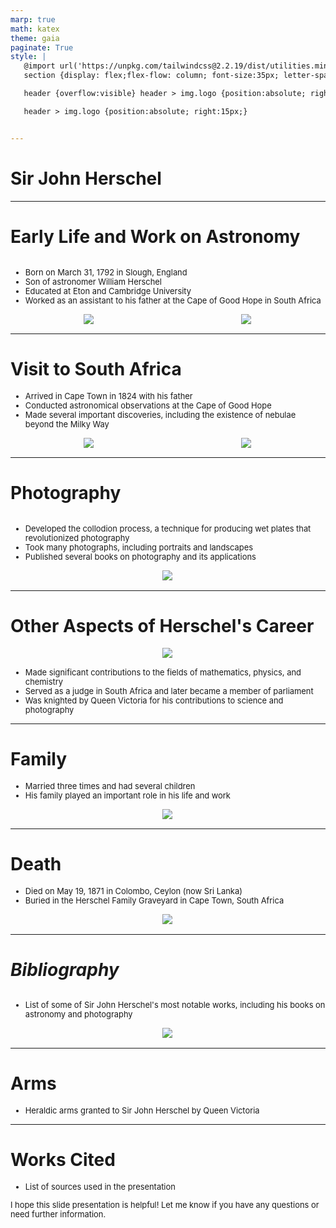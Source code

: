```yaml
---
marp: true
math: katex
theme: gaia
paginate: True
style: |
   @import url('https://unpkg.com/tailwindcss@2.2.19/dist/utilities.min.css');
   section {display: flex;flex-flow: column; font-size:35px; letter-spacing:1.4px;}

   header {overflow:visible} header > img.logo {position:absolute; right:15px;}

   header > img.logo {position:absolute; right:15px;}


---
```

<!-- backgroundImage: url('backgrounds/wwwatercolor (10).png') -->
<!-- _class: lead -->

 # Sir John Herschel

---
<style scoped>p,li {font-size:0.76em}</style>

 # Early Life and Work on Astronomy
<div style='flex:1 1 auto; min-height:0;' class="grid grid-cols-8 gap-4">
<div style='display:flex; flex-flow:column; min-height:0;' class="col-span-4">

- Born on March 31, 1792 in Slough, England
- Son of astronomer William Herschel
- Educated at Eton and Cambridge University
- Worked as an assistant to his father at the Cape of Good Hope in South Africa
</div>

<div style='display:flex; flex-flow:column; min-height:0;' class="col-span-4">

<div style="display: flex; flex: 1 1 auto; flex-flow: row; min-height: 0"><div style="display: flex; flex: 1 1 auto; justify-content: center;min-height:0;min-width:0; margin-bottom:0.1em;;margin-right:0.15em">
<img style='object-fit: contain; max-height:100%; max-width:100%; background-color: rgba(0,0,0,0);' src='https://upload.wikimedia.org/wikipedia/commons/thumb/c/ca/Lunar_Copernicus_crater_-_Herschel_1842.jpg/220px-Lunar_Copernicus_crater_-_Herschel_1842.jpg'/>
</div>
<div style="display: flex; flex: 1 1 auto; justify-content: center;min-height:0;min-width:0; margin-bottom:0.1em;;margin-right:0.15em">
<img style='object-fit: contain; max-height:100%; max-width:100%; background-color: rgba(0,0,0,0);' src='https://upload.wikimedia.org/wikipedia/commons/thumb/7/74/John_Herschel00.jpg/220px-John_Herschel00.jpg'/>
</div>
</div>

</div>

</div>


---
<style scoped>p,li {font-size:0.80em}</style>

 # Visit to South Africa
- Arrived in Cape Town in 1824 with his father
- Conducted astronomical observations at the Cape of Good Hope
- Made several important discoveries, including the existence of nebulae beyond the Milky Way
<div style="display: flex; flex: 1 1 auto; flex-flow: row; min-height: 0"><div style="display: flex; flex: 1 1 auto; justify-content: center;min-height:0;min-width:0; margin-bottom:0.1em;;margin-right:0.15em">
<img style='object-fit: contain; max-height:100%; max-width:100%; background-color: rgba(0,0,0,0);' src='https://upload.wikimedia.org/wikipedia/commons/thumb/6/6a/Disa_cornuta00.jpg/220px-Disa_cornuta00.jpg'/>
</div>
<div style="display: flex; flex: 1 1 auto; justify-content: center;min-height:0;min-width:0; margin-bottom:0.1em;;margin-right:0.15em">
<img style='object-fit: contain; max-height:100%; max-width:100%; background-color: rgba(0,0,0,0);' src='https://upload.wikimedia.org/wikipedia/commons/thumb/6/62/John_Herschel_1846_%28cropped%29.png/220px-John_Herschel_1846_%28cropped%29.png'/>
</div>
</div>


---
<style scoped>p,li {font-size:0.84em}</style>

 # Photography
<div style='flex:1 1 auto; min-height:0;' class="grid grid-cols-8 gap-4">
<div style='display:flex; flex-flow:column; min-height:0;' class="col-span-4">

- Developed the collodion process, a technique for producing wet plates that revolutionized photography
- Took many photographs, including portraits and landscapes
- Published several books on photography and its applications
</div>

<div style='display:flex; flex-flow:column; min-height:0;' class="col-span-4">

<div style="display: flex; flex: 1 1 auto; flex-flow: row; min-height: 0"><div style="display: flex; flex: 1 1 auto; justify-content: center;min-height:0;min-width:0; margin-bottom:0.1em;;margin-right:0.15em">
<img style='object-fit: contain; max-height:100%; max-width:100%; background-color: rgba(0,0,0,0);' src='https://upload.wikimedia.org/wikipedia/commons/thumb/3/3c/Herschel_first_picture_on_glass_1839_3.jpg/220px-Herschel_first_picture_on_glass_1839_3.jpg'/>
</div>
</div>

</div>

</div>


---
<style scoped>p,li {font-size:0.84em}</style>

 # Other Aspects of Herschel's Career
<div style="display: flex; flex: 1 1 auto; flex-flow: row; min-height: 0"><div style="display: flex; flex: 1 1 auto; justify-content: center;min-height:0;min-width:0; margin-bottom:0.1em;;margin-right:0.15em">
<img style='object-fit: contain; max-height:100%; max-width:100%; background-color: rgba(0,0,0,0);' src='https://upload.wikimedia.org/wikipedia/commons/thumb/5/51/Herschel_sitzend.jpg/220px-Herschel_sitzend.jpg'/>
</div>
</div>

- Made significant contributions to the fields of mathematics, physics, and chemistry
- Served as a judge in South Africa and later became a member of parliament
- Was knighted by Queen Victoria for his contributions to science and photography

---
<style scoped>p,li {font-size:0.88em}</style>

 # Family
- Married three times and had several children
- His family played an important role in his life and work
<div style="display: flex; flex: 1 1 auto; flex-flow: row; min-height: 0"><div style="display: flex; flex: 1 1 auto; justify-content: center;min-height:0;min-width:0; margin-bottom:0.1em;;margin-right:0.15em">
<img style='object-fit: contain; max-height:100%; max-width:100%; background-color: rgba(0,0,0,0);' src='https://upload.wikimedia.org/wikipedia/commons/thumb/e/ed/Margaret_Herschel00.jpg/170px-Margaret_Herschel00.jpg'/>
</div>
</div>


---
<style scoped>p,li {font-size:0.88em}</style>

 # Death
- Died on May 19, 1871 in Colombo, Ceylon (now Sri Lanka)
- Buried in the Herschel Family Graveyard in Cape Town, South Africa
<div style="display: flex; flex: 1 1 auto; flex-flow: row; min-height: 0"><div style="display: flex; flex: 1 1 auto; justify-content: center;min-height:0;min-width:0; margin-bottom:0.1em;;margin-right:0.15em">
<img style='object-fit: contain; max-height:100%; max-width:100%; background-color: rgba(0,0,0,0);' src='https://upload.wikimedia.org/wikipedia/commons/thumb/1/1e/Herschel%26darwin.jpg/220px-Herschel%26darwin.jpg'/>
</div>
</div>


---
<style scoped>p,li {font-size:0.92em}</style>

 # _Bibliography_
<div style='flex:1 1 auto; min-height:0;' class="grid grid-cols-8 gap-4">
<div style='display:flex; flex-flow:column; min-height:0;' class="col-span-4">

- List of some of Sir John Herschel's most notable works, including his books on astronomy and photography
</div>

<div style='display:flex; flex-flow:column; min-height:0;' class="col-span-4">

<div style="display: flex; flex: 1 1 auto; flex-flow: row; min-height: 0"><div style="display: flex; flex: 1 1 auto; justify-content: center;min-height:0;min-width:0; margin-bottom:0.1em;;margin-right:0.15em">
<img style='object-fit: contain; max-height:100%; max-width:100%; background-color: rgba(0,0,0,0);' src='https://upload.wikimedia.org/wikipedia/commons/thumb/5/5a/Herschel_-_Description_of_a_machine_for_resolving_by_inspection_certain_important_forms_of_transcendental_equations%2C_1832_-_687143.tiff/lossy-page1-220px-Herschel_-_Description_of_a_machine_for_resolving_by_inspection_certain_important_forms_of_transcendental_equations%2C_1832_-_687143.tiff.jpg'/>
</div>
</div>

</div>

</div>


---
<style scoped>p,li {font-size:0.96em}</style>

 # **Arms**

- Heraldic arms granted to Sir John Herschel by Queen Victoria

---
<style scoped>p,li {font-size:0.92em}</style>

 # Works Cited
- List of sources used in the presentation

I hope this slide presentation is helpful! Let me know if you have any questions or need further information.
